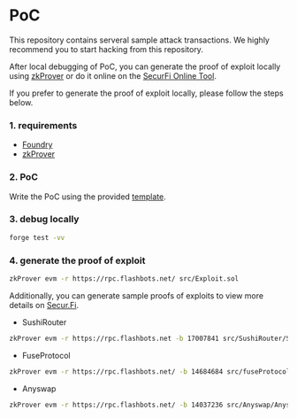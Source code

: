 # PoC

This repository contains serveral sample attack transactions. We highly recommend you to start hacking from this repository.

After local debugging of PoC, you can generate the proof of exploit locally using [zkProver](https://github.com/SecurFi/zkProver) or do it online on the [SecurFi Online Tool](https://SecurFi.com/tool).

If you prefer to generate the proof of exploit locally, please follow the steps below.

### 1. requirements

* [Foundry](https://github.com/foundry-rs/foundry)
* [zkProver](https://github.com/SecurFi/zkProver)

### 2. PoC

Write the PoC using the provided [template](src/Exploit.sol).

### 3. debug locally

```bash
forge test -vv
```

### 4. generate the proof of exploit

``` bash
zkProver evm -r https://rpc.flashbots.net/ src/Exploit.sol
```

Additionally, you can generate sample proofs of exploits to view more details on [Secur.Fi](https://Secur.Fi).

* SushiRouter

```bash
zkProver evm -r https://rpc.flashbots.net -b 17007841 src/SushiRouter/SushiRouterExploit.sol
```

* FuseProtocol

```bash
zkProver evm -r https://rpc.flashbots.net/ -b 14684684 src/fuseProtocol/FuseProtocolExploit.sol
```

* Anyswap

```bash
zkProver evm -r https://rpc.flashbots.net/ -b 14037236 src/Anyswap/AnyswapExploit.sol
```
